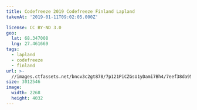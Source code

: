 ```yaml
---
title: Codefreeze 2019 Codefreeze Finland Lapland
takenAt: '2019-01-11T09:02:05.000Z'

license: CC BY-ND 3.0
geo:
  lat: 68.347008
  lng: 27.461669
tags:
  - lapland
  - codefreeze
  - finland
url: >-
  //images.ctfassets.net/bncv3c2gt878/7p121PiCZGsU1yDami7Bh4/7eef38da95728f956639a5f3bf909ae4/codefreeze-2019-codefreeze-finland-lapland_32863157038_o
size: 3012546
image:
  width: 2268
  height: 4032
---
```


